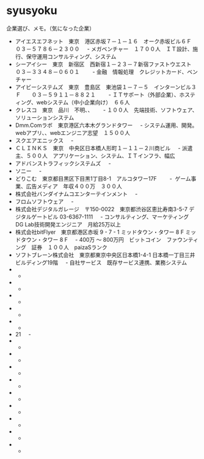 # syusyoku
企業選び、メモ。（気になった企業）


- アイエスエフネット　東京　港区赤坂７－１－１６　オーク赤坂ビル６Ｆ　０３－５７８６－２３００
     - メガベンチャー　１７００人　ＩＴ設計、施行、保守運用コンサルティング、システム
- シーアイシー　東京　新宿区　西新宿１－２３－７新宿ファストウエスト　０３－３３４８－０６０１
    　 - 金融　情報処理　クレジットカード、ベンチャー
- アイビーシステムズ　東京　豊島区　東池袋１－７－５　インターンビル３Ｆ　　０３－５９１１－８８２１
    　 - ＩＴサポート（外部企業）、ホスティング、webシステム（中小企業向け）　６６人
- クレスコ　東京　品川　不明、、　
     - １００人　先端技術、ソフトウェア、ソリューションシステム
- Dmm.Comラボ　東京港区六本木グランドタワー
     - システム運用、開発。　webアプリ、、webエンジニア志望　１５００人
- スクエアエニックス
     - 
- ＣＬＩＮＫＳ　東京　中央区日本橋人形町１－１１－２川商ビル
     - 派遣主、５００人　アプリケーション、システム、ＩＴインフラ、幅広
- アドバンストラフィックシステムズ
     - 
- ソニー
     - 
- どりこむ　東京都目黒区下目黒1丁目8-1　アルコタワー17F　
     -  ゲーム事業、広告メディア　年収４００万　３００人
- 株式会社バンダイナムコエンターテインメント
     - 
- フロムソフトウェア
     - 
- 株式会社デジタルガレージ　〒150-0022　東京都渋谷区恵比寿南3-5-7 デジタルゲートビル 03-6367-1111
     - コンサルティング、マーケティング　DG Lab技術開発エンジニア　月給25万以上
- 株式会社bitFlyer　東京都港区赤坂 9 - 7 - 1 ミッドタウン・タワー 8 F ミッドタウン・タワー 8 F
     - 400万 〜 800万円　ビットコイン　ファウンティング　証券　１００人　paizaSランク
- ソフトブレーン株式会社　東京都東京中央区日本橋1-4-1 日本橋一丁目三井ビルディング19階
     - 自社サービス　既存サービス連携、業務システム
- 
     - 
- 
     - 
- 
     -  
- 
     - 
- 
     -  
- 21
     - 
- 
     - 
- 
     - 
- 
     - 
- 
     - 
- 
     - 
- 
     - 
- 
     -  
- 
     - 
- 
     -       
